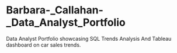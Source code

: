 # Barbara-_Callahan-_Data_Analyst_Portfolio
Data Analyst Portfolio showcasing SQL Trends Analysis And Tableau dashboard on car sales  trends.
